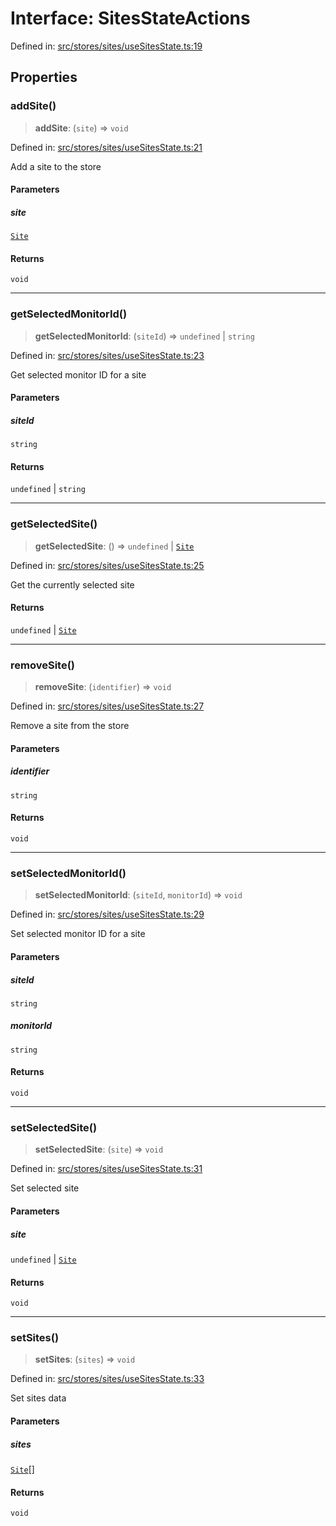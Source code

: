 # Interface: SitesStateActions

Defined in: [src/stores/sites/useSitesState.ts:19](https://github.com/Nick2bad4u/Uptime-Watcher/blob/8a1973382d5fe14c52996ecda381894eb7ecd4a6/src/stores/sites/useSitesState.ts#L19)

## Properties

### addSite()

> **addSite**: (`site`) => `void`

Defined in: [src/stores/sites/useSitesState.ts:21](https://github.com/Nick2bad4u/Uptime-Watcher/blob/8a1973382d5fe14c52996ecda381894eb7ecd4a6/src/stores/sites/useSitesState.ts#L21)

Add a site to the store

#### Parameters

##### site

[`Site`](../../../../../shared/types/interfaces/Site.md)

#### Returns

`void`

***

### getSelectedMonitorId()

> **getSelectedMonitorId**: (`siteId`) => `undefined` \| `string`

Defined in: [src/stores/sites/useSitesState.ts:23](https://github.com/Nick2bad4u/Uptime-Watcher/blob/8a1973382d5fe14c52996ecda381894eb7ecd4a6/src/stores/sites/useSitesState.ts#L23)

Get selected monitor ID for a site

#### Parameters

##### siteId

`string`

#### Returns

`undefined` \| `string`

***

### getSelectedSite()

> **getSelectedSite**: () => `undefined` \| [`Site`](../../../../../shared/types/interfaces/Site.md)

Defined in: [src/stores/sites/useSitesState.ts:25](https://github.com/Nick2bad4u/Uptime-Watcher/blob/8a1973382d5fe14c52996ecda381894eb7ecd4a6/src/stores/sites/useSitesState.ts#L25)

Get the currently selected site

#### Returns

`undefined` \| [`Site`](../../../../../shared/types/interfaces/Site.md)

***

### removeSite()

> **removeSite**: (`identifier`) => `void`

Defined in: [src/stores/sites/useSitesState.ts:27](https://github.com/Nick2bad4u/Uptime-Watcher/blob/8a1973382d5fe14c52996ecda381894eb7ecd4a6/src/stores/sites/useSitesState.ts#L27)

Remove a site from the store

#### Parameters

##### identifier

`string`

#### Returns

`void`

***

### setSelectedMonitorId()

> **setSelectedMonitorId**: (`siteId`, `monitorId`) => `void`

Defined in: [src/stores/sites/useSitesState.ts:29](https://github.com/Nick2bad4u/Uptime-Watcher/blob/8a1973382d5fe14c52996ecda381894eb7ecd4a6/src/stores/sites/useSitesState.ts#L29)

Set selected monitor ID for a site

#### Parameters

##### siteId

`string`

##### monitorId

`string`

#### Returns

`void`

***

### setSelectedSite()

> **setSelectedSite**: (`site`) => `void`

Defined in: [src/stores/sites/useSitesState.ts:31](https://github.com/Nick2bad4u/Uptime-Watcher/blob/8a1973382d5fe14c52996ecda381894eb7ecd4a6/src/stores/sites/useSitesState.ts#L31)

Set selected site

#### Parameters

##### site

`undefined` | [`Site`](../../../../../shared/types/interfaces/Site.md)

#### Returns

`void`

***

### setSites()

> **setSites**: (`sites`) => `void`

Defined in: [src/stores/sites/useSitesState.ts:33](https://github.com/Nick2bad4u/Uptime-Watcher/blob/8a1973382d5fe14c52996ecda381894eb7ecd4a6/src/stores/sites/useSitesState.ts#L33)

Set sites data

#### Parameters

##### sites

[`Site`](../../../../../shared/types/interfaces/Site.md)[]

#### Returns

`void`
